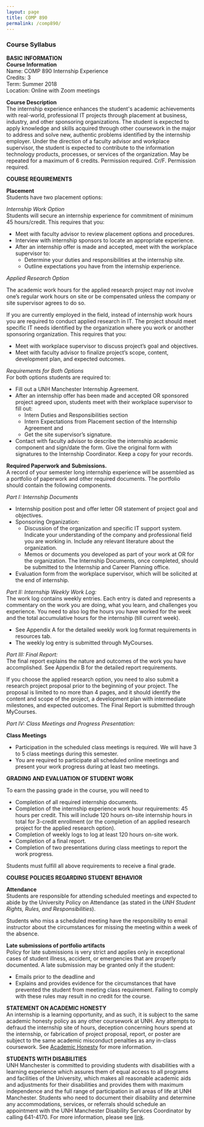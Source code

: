 ```yaml
---
layout: page
title: COMP 890
permalink: /comp890/
---
```


<h3>Course Syllabus</h3>

**BASIC INFORMATION**<br>
**Course Information**<br>
Name:			COMP 890 Internship Experience<br>
Credits: 		3<br>
Term: 			Summer 2018<br>
Location:		Online with Zoom meetings<br>  

**Course Description**<br>
The internship experience enhances the student's academic achievements with real-world, professional IT projects through placement at business, industry, and other sponsoring organizations. The student is expected to apply knowledge and skills acquired through other coursework in the major to address and solve new, authentic problems identified by the internship employer. Under the direction of a faculty advisor and workplace supervisor, the student is expected to contribute to the information technology products, processes, or services of the organization. May be repeated for a maximum of 6 credits. Permission required. Cr/F.
Permission required.


**COURSE REQUIREMENTS**

**Placement**<br>
Students have two placement options:

*Internship Work Option*<br>
Students will secure an internship experience for commitment of minimum 45 hours/credit. This requires that you:
-	Meet with faculty advisor to review placement options and procedures.
-	Interview with internship sponsors to locate an appropriate experience.
-	After an internship offer is made and accepted, meet with the workplace supervisor to:
    -	Determine your duties and responsibilities at the internship site.
    -	Outline expectations you have from the internship experience.

*Applied Research Option*<br>

The academic work hours for the applied research project may not involve one’s regular work hours on site or be compensated unless the company or site supervisor agrees to do so.

If you are currently employed in the field, instead of internship work hours you are required to conduct applied research in IT. The project should meet specific IT needs identified by the organization where you work or another sponsoring organization.  This requires that you:
-	Meet with workplace supervisor to discuss project’s goal and objectives.
-	Meet with faculty advisor to finalize project’s scope, content, development plan, and expected outcomes.

*Requirements for Both Options*<br>
For both options students are required to:
-	Fill out a UNH Manchester Internship Agreement.
-	After an internship offer has been made and accepted OR sponsored project agreed upon, students meet with their workplace supervisor to fill out:
    -	Intern Duties and Responsibilities section
    -	Intern Expectations from Placement section of the Internship Agreement and
    -	Get the site supervisor’s signature.
-	Contact with faculty advisor to describe the internship academic component and sign/date the form. Give the original form with signatures to the Internship Coordinator. Keep a copy for your records.

**Required Paperwork and Submissions.**<br>
A record of your semester long internship experience will be assembled as a portfolio of paperwork and other required documents.  The portfolio should contain the following components.

*Part I: Internship Documents*<br>
-	Internship position post and offer letter OR statement of project goal and objectives.
-	Sponsoring Organization:
    -	Discussion of the organization and specific IT support system. Indicate your understanding of the company and professional field you are working in. Include any relevant literature about the organization.
    -	Memos or documents you developed as part of your work at OR for the organization. The Internship Documents, once completed, should be submitted to the Internship and Career Planning office.
-	Evaluation form from the workplace supervisor, which will be solicited at the end of internship.

*Part II: Internship Weekly Work Log:*<br>
The work log contains weekly entries. Each entry is dated and represents a commentary on the work you are doing, what you learn, and challenges you experience. You need to also log the hours you have worked for the week and the total accumulative hours for the internship (till current week).  
-	See Appendix A for the detailed weekly work log format requirements in resources tab.
-	The weekly log entry is submitted through MyCourses.


*Part III: Final Report:*<br>
The final report explains the nature and outcomes of the work you have accomplished.
See Appendix B for the detailed report requirements.

If you choose the applied research option, you need to also submit a research project proposal prior to the beginning of your project. The proposal is limited to no more than 4 pages, and it should identify the content and scope of the project, a development plan with intermediate milestones, and expected outcomes.
The Final Report is submitted through MyCourses.

*Part IV: Class Meetings and Progress Presentation:*

**Class Meetings**
-	Participation in the scheduled class meetings is required. We will have 3 to 5 class meetings during this semester.
-	You are required to participate all scheduled online meetings and present your work progress during at least two meetings.

**GRADING AND EVALUATION OF STUDENT WORK**

To earn the passing grade in the course, you will need to
-	Completion of all required internship documents.
-	Completion of the internship experience work hour requirements: 45 hours per credit.  This will include 120 hours on-site internship hours in total for 3-credit enrollment (or the completion of an applied research project for the applied research option).  
-	Completion of weekly logs to log at least 120 hours on-site work.
-	Completion of a final report.
-	Completion of two presentations during class meetings to report the work progress.

Students must fulfill all above requirements to receive a final grade.

**COURSE POLICIES REGARDING STUDENT BEHAVIOR**

**Attendance**<br>
Students are responsible for attending scheduled meetings and expected to abide by the University Policy on Attendance (as stated in the *UNH Student Rights, Rules, and Responsibilities*).

Students who miss a scheduled meeting have the responsibility to email instructor about the circumstances for missing the meeting within a week of the absence.

**Late submissions of portfolio artifacts**<br>
Policy for late submissions is very strict and applies only in exceptional cases of student illness, accident, or emergencies that are properly documented. A late submission may be granted only if the student:
-	Emails prior to the deadline and
-	Explains and provides evidence for the circumstances that have prevented the student from meeting class requirement.
Failing to comply with these rules may result in no credit for the course.

**STATEMENT ON ACADEMIC HONESTY**<br>
An internship is a learning opportunity, and as such, it is subject to the same academic honesty policy as any other coursework at UNH. Any attempts to defraud the internship site of hours, deception concerning hours spend at the internship, or fabrication of project proposal, report, or poster are subject to the same academic misconduct penalties as any in-class coursework.
See [Academic Honesty](http://www.unh.edu/vpsas/handbook/academic-honesty) for more information.

**STUDENTS WITH DISABILITIES**<br>
UNH Manchester is committed to providing students with disabilities with a learning experience which assures them of equal access to all programs and facilities of the University, which makes all reasonable academic aids and adjustments for their disabilities and provides them with maximum independence and the full range of participation in all areas of life at UNH Manchester. Students who need to document their disability and determine any accommodations, services, or referrals should schedule an appointment with the UNH Manchester Disability Services Coordinator by calling 641-4170. For more information, please see [link](http://manchester.unh.edu/student/disability).
